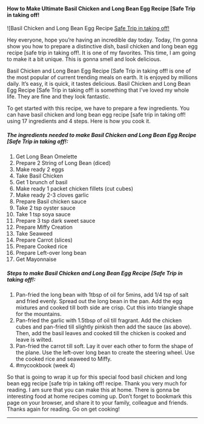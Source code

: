             

#### How to Make Ultimate Basil Chicken and Long Bean Egg Recipe \[Safe Trip in taking off!

!\[Basil Chicken and Long Bean Egg Recipe [Safe Trip in taking off!](https://img-global.cpcdn.com/recipes/747830efe918392c/751x532cq70/basil-chicken-and-long-bean-egg-recipe-safe-trip-in-taking-off-recipe-main-photo.jpg)

Hey everyone, hope you’re having an incredible day today. Today, I’m gonna show you how to prepare a distinctive dish, basil chicken and long bean egg recipe \[safe trip in taking off!. It is one of my favorites. This time, I am going to make it a bit unique. This is gonna smell and look delicious.

Basil Chicken and Long Bean Egg Recipe \[Safe Trip in taking off! is one of the most popular of current trending meals on earth. It is enjoyed by millions daily. It’s easy, it is quick, it tastes delicious. Basil Chicken and Long Bean Egg Recipe \[Safe Trip in taking off! is something that I’ve loved my whole life. They are fine and they look fantastic.

To get started with this recipe, we have to prepare a few ingredients. You can have basil chicken and long bean egg recipe \[safe trip in taking off! using 17 ingredients and 4 steps. Here is how you cook it.

##### The ingredients needed to make Basil Chicken and Long Bean Egg Recipe \[Safe Trip in taking off!:

1.  Get Long Bean Omelette
2.  Prepare 2 String of Long Bean (diced)
3.  Make ready 2 eggs
4.  Take Basil Chicken
5.  Get 1 brunch of basil
6.  Make ready 1 packet chicken fillets (cut cubes)
7.  Make ready 2-3 cloves garlic
8.  Prepare Basil chicken sauce
9.  Take 2 tsp oyster sauce
10.  Take 1 tsp soya sauce
11.  Prepare 3 tsp dark sweet sauce
12.  Prepare Miffy Creation
13.  Take Seaweed
14.  Prepare Carrot (slices)
15.  Prepare Cooked rice
16.  Prepare Left-over long bean
17.  Get Mayonnaise

##### Steps to make Basil Chicken and Long Bean Egg Recipe \[Safe Trip in taking off!:

1.  Pan-fried the long bean with 1tbsp of oil for 5mins, add 1/4 tsp of salt and fried evenly. Spread out the long bean in the pan. Add the egg mixtures and cooked till both side are crisp. Cut this into triangle shape for the mountains.
2.  Pan-fried the garlic with 1.5tbsp of oil till fragrant. Add the chicken cubes and pan-fried till slightly pinkish then add the sauce (as above). Then, add the basil leaves and cooked till the chicken is cooked and leave is wilted.
3.  Pan-fried the carrot till soft. Lay it over each other to form the shape of the plane. Use the left-over long bean to create the steering wheel. Use the cooked rice and seaweed to Miffy.
4.  #mycookbook (week 4)

So that is going to wrap it up for this special food basil chicken and long bean egg recipe \[safe trip in taking off! recipe. Thank you very much for reading. I am sure that you can make this at home. There is gonna be interesting food at home recipes coming up. Don’t forget to bookmark this page on your browser, and share it to your family, colleague and friends. Thanks again for reading. Go on get cooking!

* * *